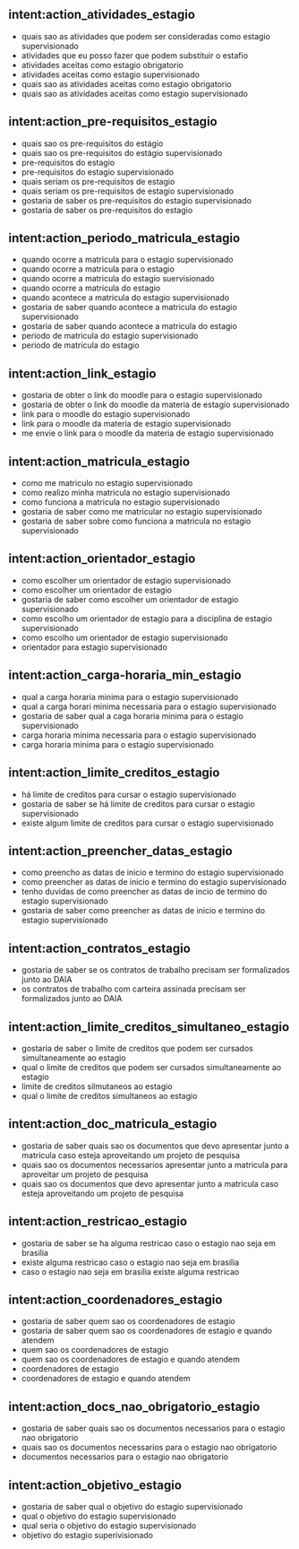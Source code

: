 ## intent:action_atividades_estagio
- quais sao as atividades que podem ser consideradas como estagio supervisionado
- atividades que eu posso fazer que podem substituir o estafio
- atividades aceitas como estagio obrigatorio
- atividades aceitas como estagio supervisionado
- quais sao as atividades aceitas como estagio obrigatorio
- quais sao as atividades aceitas como estagio supervisionado

## intent:action_pre-requisitos_estagio
- quais sao os pre-requisitos do estágio
- quais sao os pre-requisitos do estágio supervisionado
- pre-requisitos do estagio
- pre-requisitos do estagio supervisionado
- quais seriam os pre-requisitos de estagio
- quais seriam os pre-requisitos de estagio supervisionado
- gostaria de saber os pre-requisitos do estagio supervisionado
- gostaria de saber os pre-requisitos do estagio

## intent:action_periodo_matricula_estagio
- quando ocorre a matricula para o estagio supervisionado
- quando ocorre a matricula para o estagio
- quando ocorre a matricula do estagio suervisionado
- quando ocorre a matricula do estagio
- quando acontece a matricula do estagio supervisionado
- gostaria de saber quando acontece a matricula do estagio supervisionado
- gostaria de saber quando acontece a matricula do estagio
- periodo de matricula do estagio supervisionado
- periodo de matricula do estagio

## intent:action_link_estagio
- gostaria de obter o link do moodle para o estagio supervisionado
- gostaria de obter o link do moodle da materia de estagio supervisionado
- link para o moodle do estagio supervisionado
- link para o moodle da materia de estagio supervisionado
- me envie o link para o moodle da materia de estagio supervisionado

## intent:action_matricula_estagio
- como me matriculo no estagio supervisionado
- como realizo minha matricula no estagio supervisionado
- como funciona a matricula no estagio supervisionado
- gostaria de saber como me matricular no estagio supervisionado
- gostaria de saber sobre como funciona a matricula no estagio supervisionado

## intent:action_orientador_estagio
- como escolher um orientador de estagio supervisionado
- como escolher um orientador de estagio
- gostaria de saber como escolher um orientador de estagio supervisionado
- como escolho um orientador de estagio para a disciplina de estagio supervisionado
- como escolho um orientador de estagio supervisionado
- orientador para estagio supervisionado

## intent:action_carga-horaria_min_estagio
- qual a carga horaria minima para o estagio supervisionado
- qual a carga horari minima necessaria para o estagio supervisionado
- gostaria de saber qual a caga horaria minima para o estagio supervisionado
- carga horaria minima necessaria para o estagio supervisionado
- carga horaria minima para o estagio supervisionado

## intent:action_limite_creditos_estagio
- há limite de creditos para cursar o estagio supervisionado
- gostaria de saber se há limite de creditos para cursar o estagio supervisionado
- existe algum limite de creditos para cursar o estagio supervisionado

## intent:action_preencher_datas_estagio
- como preencho as datas de inicio e termino do estagio supervisionado
- como preencher as datas de inicio e termino do estagio supervisionado 
- tenho duvidas de como preencher as datas de incio de termino do estagio supervisionado
- gostaria de saber como preencher as datas de inicio e termino do estagio supervisionado

## intent:action_contratos_estagio
- gostaria de saber se os contratos de trabalho precisam ser formalizados junto ao DAIA
- os contratos de trabalho com carteira assinada precisam ser formalizados junto ao DAIA

## intent:action_limite_creditos_simultaneo_estagio
- gostaria de saber o limite de creditos que podem ser cursados simultaneamente ao estagio
- qual o limite de creditos que podem ser cursados simultaneamente ao estagio
- limite de creditos silmutaneos ao estagio
- qual o limite de creditos simultaneos ao estagio

## intent:action_doc_matricula_estagio
- gostaria de saber quais sao os documentos que devo apresentar junto a matricula caso esteja aproveitando um projeto de pesquisa
- quais sao os documentos necessarios apresentar junto a matricula para aproveitar um projeto de pesquisa
- quais sao os documentos que devo apresentar junto a matricula caso esteja aproveitando um projeto de pesquisa

## intent:action_restricao_estagio
- gostaria de saber se ha alguma restricao caso o estagio nao seja em brasilia
- existe alguma restricao caso o estagio nao seja em brasilia
- caso o estagio nao seja em brasilia existe alguma restricao

## intent:action_coordenadores_estagio
- gostaria de saber quem sao os coordenadores de estagio
- gostaria de saber quem sao os coordenadores de estagio e quando atendem
- quem sao os coordenadores de estagio
- quem sao os coordenadores de estagio e quando atendem
- coordenadores de estagio
- coordenadores de estagio e quando atendem

## intent:action_docs_nao_obrigatorio_estagio
- gostaria de saber quais sao os documentos necessarios para o estagio nao obrigatorio
- quais sao os documentos necessarios para o estagio nao obrigatorio
- documentos necessarios para o estagio nao obrigatorio

## intent:action_objetivo_estagio
- gostaria de saber qual o objetivo do estagio supervisionado
- qual o objetivo do estagio supervisionado
- qual seria o objetivo do estagio supervisionado
- objetivo do estagio superivisionado



